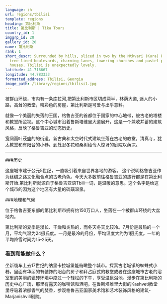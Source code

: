 ```yaml
---
language: zh
url: regions/tbilisi
template: regions
heading: 第比利斯
title: 第比利斯 | Tika Tours
country_id: 1
imggrp_id: 20
gallery_id: 20
name: 第比利斯
rank: 1
short_descr: Surrounded by hills, sliced in two by the Mtkvari (Kura) River, with
  tree-lined boulevards, charming lanes, towering churches and pastel-painted
  houses, Tbilisi is unexpectedly lovely.
latitude: 41.716667
longitude: 44.783333
formatted_address: Tbilisi, Georgia
image_path: /library/regions/tbilisi1.jpg
---
```

<div class="row content-row"><!-- 1160 (1)-->

</div>

<div class="row content-row"><!-- 1161 (2)-->
<div class="col-xs-12 col-sm-6 col-md-6"><!-- 1548 -->

被群山环绕，市内有一条库拉河,把第比利斯市区切成两半，林荫大道, 迷人的小路，高耸的教堂，粉彩色的房屋，第比利斯是可爱与出乎意料。

就像一个美丽的失落的王国，格鲁吉亚的首都位于国家的中心地带，被古老的塔楼和教堂所监视。这个中心城市沿着鲁斯塔维里大道展开，这是一个兼收并蓄的建筑风格，反映了格鲁吉亚的动态历史。

</div>

<div class="col-xs-12 col-sm-6 col-md-6"><!-- 1549 -->

宽阔而叶茂盛的的街道，新古典和太空时代式建筑坐落在古老的教堂，清真寺，犹太教堂和有阳台的小巷。到处忍冬花和桑树给令人惊讶的庭院以荫凉。

</div>

</div>

<div class="row content-row"><!-- 1162 (3)-->
<div class="col-xs-12"><!-- 1550 -->

* * *

</div>

</div>

<div class="row content-row"><!-- 1163 (4)-->
<div class="col-xs-12 col-sm-6 col-md-6"><!-- 1551 -->

###历史


这座城市建于公元5世纪，一直吸引着来自世界各地的游客。 这个说明格鲁吉亚作为丝绸之路文化融合点的古老角色。今天大多数前往格鲁吉亚的旅行都是在第比利斯开始.第比利斯就源自于格鲁吉亚语Tbili一词，是温暖的意思。这个名字是给这个城市的因为这个地区有大量的硫磺温泉。

###地理和气候


位于格鲁吉亚东部的第比利斯市拥有约150万口人，坐落在一个被群山环绕的大盆地内。

第比利斯的夏季是漫长、干燥和炎热的，而冬天冬天比较冷。7月份是最热的一个月，平均气温为24摄氏度。一月是最冷的月份，平均温度大约为1摄氏度。一年的平均降雪时间为15-25天。

</div>

<div class="col-xs-12 col-sm-6 col-md-6"><!-- 1552 -->

### 看到和能做什么？

坐新缆车上去17世纪的纳里卡拉城堡能俯瞰整个城市。探索古老城镇的蜘蛛式小巷，里面有华丽的有装饰的阳台的房子和拜占庭式的教堂或者在这座城市古老的浴室里的美丽的瓷砖环境中度过一个轻松的下午，享受温泉浴池。漫步在第比利斯的历史中心广场，那里有露天的咖啡馆和酒吧。在鲁斯塔维里大街的Kashveti教堂里呼吸着浓郁香气的焚香，参观格鲁吉亚国家美术馆和艺术装饰风格的建筑-Marjanishvili剧院。


</div>

</div>

